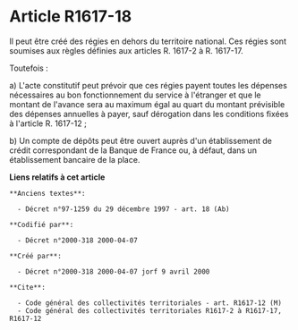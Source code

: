 # Article R1617-18

Il peut être créé des régies en dehors du territoire national. Ces régies sont soumises aux règles définies aux articles R.
1617-2 à R. 1617-17.

Toutefois :

a) L'acte constitutif peut prévoir que ces régies payent toutes les dépenses nécessaires au bon fonctionnement du service à
l'étranger et que le montant de l'avance sera au maximum égal au quart du montant prévisible des dépenses annuelles à payer,
sauf dérogation dans les conditions fixées à l'article R. 1617-12 ;

b) Un compte de dépôts peut être ouvert auprès d'un établissement de crédit correspondant de la Banque de France ou, à
défaut, dans un établissement bancaire de la place.

**Liens relatifs à cet article**

	**Anciens textes**:

	  - Décret n°97-1259 du 29 décembre 1997 - art. 18 (Ab)

	**Codifié par**:

	  - Décret n°2000-318 2000-04-07

	**Créé par**:

	  - Décret n°2000-318 2000-04-07 jorf 9 avril 2000

	**Cite**:

	  - Code général des collectivités territoriales - art. R1617-12 (M)
	  - Code général des collectivités territoriales R1617-2 à R1617-17, R1617-12
